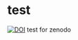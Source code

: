 # test
[![DOI](https://sandbox.zenodo.org/badge/715560305.svg)](https://sandbox.zenodo.org/doi/10.5072/zenodo.10003875)
test for zenodo
